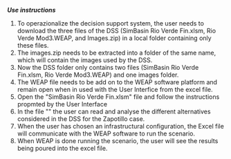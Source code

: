 ***Use instructions***
1) To operazionalize the decision support system, the user needs to download the three files of the DSS (SimBasin Rio Verde Fin.xlsm, Rio Verde Mod3.WEAP, and Images.zip) in a local folder containing only these files. 
2) The images.zip needs to be extracted into a folder of the same name, which will contain the images used by the DSS.
3) Now the DSS folder only contains two files (SimBasin Rio Verde Fin.xlsm, Rio Verde Mod3.WEAP) and one images folder.
4) The WEAP file needs to be add on to the WEAP software platform and remain open when in used with the User Interfice from the excel file.
5) Open the "SimBasin Rio Verde Fin.xlsm" file and follow the instructions propmted by the User Interface
6) In the file "" the user can read and analyse the different alternatives considered in the DSS for the Zapotillo case. 
7) When the user has chosen an infrastructural configuration, the Excel file will communicate with the WEAP software to run the scenario. 
8) When WEAP is done running the scenario, the user will see the results being poured into the excel file. 

